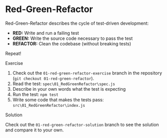 # Red-Green-Refactor

Red-Green-Refactor describes the cycle of test-driven development:

* **RED:** Write and run a failing test
* **GREEN:** Write the source code necessary to pass the test
* **REFACTOR:** Clean the codebase (without breaking tests)

Repeat!

Exercise

1. Check out the `01-red-green-refactor-exercise` branch in the repository (`git checkout 01-red-green-refactor`).
2. Read the test: `spec\01_RedGreenRefactor\spec.js`
3. Describe in your own words what the test is expecting
4. Run the test: `npm test`
5. Write some code that makes the tests pass: `src\01_RedGreenRefactor\index.js`

Solution

Check out the  `01-red-green-refactor-solution` branch to see the solution and compare it to your own.